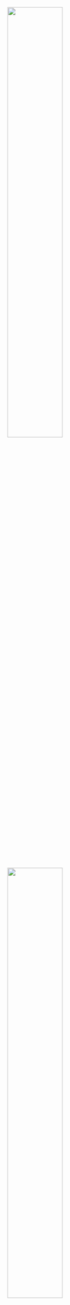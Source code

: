 <a href="https://drekunia.github.io">
  <p align="center">
    <img height="50%" width="auto" src ="https://github-readme-stats.vercel.app/api?username=drekunia&show_icons=true&count_private=true&theme=transparent&hide_border=true&hide=issues,contribs">
    <img height="50%" width="auto" src ="https://github-readme-stats.vercel.app/api/top-langs/?username=drekunia&layout=compact&hide_border=true&theme=transparent&langs_count=6&hide=html,css,scss,blade,makefile">
    <!-- <img src="https://streak-stats.demolab.com?user=drekunia&theme=transparent&hide_border=true"> -->
  </p>
</a>
